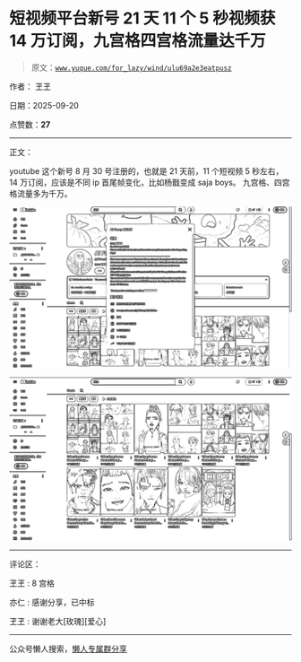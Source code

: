 # 短视频平台新号 21 天 11 个 5 秒视频获 14 万订阅，九宫格四宫格流量达千万

> 原文：[`www.yuque.com/for_lazy/wind/ulu69a2e3eatpusz`](https://www.yuque.com/for_lazy/wind/ulu69a2e3eatpusz)

作者： 玊玊

日期：2025-09-20

点赞数：**27**

* * *

正文：

youtube 这个新号 8 月 30 号注册的，也就是 21 天前，11 个短视频 5 秒左右，14 万订阅，应该是不同 ip 首尾帧变化，比如杨戬变成 saja boys。
九宫格、四宫格流量多为千万。

![](img/49e0ff9f2837e48d5de468eb55877ae1.png "None")

![](img/a7066cb16f83ab4e6bf514f341f068bf.png "None")

* * *

评论区：

玊玊 : 8 宫格

亦仁 : 感谢分享，已中标

玊玊 : 谢谢老大[玫瑰][爱心]

* * *

公众号懒人搜索，[懒人专属群分享](https://lazybook.fun/#/blog/group)